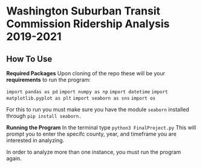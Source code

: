 # Washington Suburban Transit Commission Ridership Analysis 2019-2021

## How To Use

**Required Packages**
Upon cloning of the repo these will be your **requirements** to run the program:

`import pandas as pd`
`import numpy as np`
`import datetime`
`import matplotlib.pyplot as plt`
`import seaborn as sns`
`import os`

For this to run you must make sure you have the module `seaborn` installed through `pip install seaborn.`

**Running the Program**
In the terminal type `python3 FinalProject.py`
This will prompt you to enter the specifc county, year, and timeframe you are interested in analyzing. 

In order to analyze more than one instance, you must run the program again.




